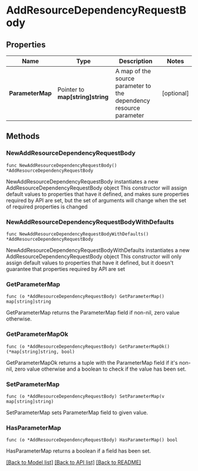 # AddResourceDependencyRequestBody

## Properties

Name | Type | Description | Notes
------------ | ------------- | ------------- | -------------
**ParameterMap** | Pointer to **map[string]string** | A map of the source parameter to the dependency resource parameter | [optional] 

## Methods

### NewAddResourceDependencyRequestBody

`func NewAddResourceDependencyRequestBody() *AddResourceDependencyRequestBody`

NewAddResourceDependencyRequestBody instantiates a new AddResourceDependencyRequestBody object
This constructor will assign default values to properties that have it defined,
and makes sure properties required by API are set, but the set of arguments
will change when the set of required properties is changed

### NewAddResourceDependencyRequestBodyWithDefaults

`func NewAddResourceDependencyRequestBodyWithDefaults() *AddResourceDependencyRequestBody`

NewAddResourceDependencyRequestBodyWithDefaults instantiates a new AddResourceDependencyRequestBody object
This constructor will only assign default values to properties that have it defined,
but it doesn't guarantee that properties required by API are set

### GetParameterMap

`func (o *AddResourceDependencyRequestBody) GetParameterMap() map[string]string`

GetParameterMap returns the ParameterMap field if non-nil, zero value otherwise.

### GetParameterMapOk

`func (o *AddResourceDependencyRequestBody) GetParameterMapOk() (*map[string]string, bool)`

GetParameterMapOk returns a tuple with the ParameterMap field if it's non-nil, zero value otherwise
and a boolean to check if the value has been set.

### SetParameterMap

`func (o *AddResourceDependencyRequestBody) SetParameterMap(v map[string]string)`

SetParameterMap sets ParameterMap field to given value.

### HasParameterMap

`func (o *AddResourceDependencyRequestBody) HasParameterMap() bool`

HasParameterMap returns a boolean if a field has been set.


[[Back to Model list]](../README.md#documentation-for-models) [[Back to API list]](../README.md#documentation-for-api-endpoints) [[Back to README]](../README.md)


